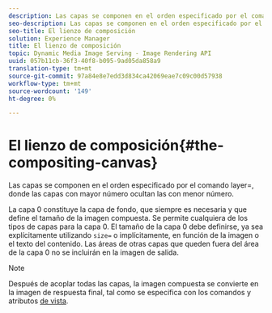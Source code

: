 ```yaml
---
description: Las capas se componen en el orden especificado por el comando layer=, donde las capas con mayor número ocultan las con menor número.
seo-description: Las capas se componen en el orden especificado por el comando layer=, donde las capas con mayor número ocultan las con menor número.
seo-title: El lienzo de composición
solution: Experience Manager
title: El lienzo de composición
topic: Dynamic Media Image Serving - Image Rendering API
uuid: 057b11cb-36f3-40f8-b095-9ad05da858a9
translation-type: tm+mt
source-git-commit: 97a84e8e7edd3d834ca42069eae7c09c00d57938
workflow-type: tm+mt
source-wordcount: '149'
ht-degree: 0%

---
```



# El lienzo de composición{#the-compositing-canvas}

Las capas se componen en el orden especificado por el comando layer=, donde las capas con mayor número ocultan las con menor número.

La capa 0 constituye la capa de fondo, que siempre es necesaria y que define el tamaño de la imagen compuesta. Se permite cualquiera de los tipos de capas para la capa 0. El tamaño de la capa 0 debe definirse, ya sea explícitamente utilizando `size=` o implícitamente, en función de la imagen o el texto del contenido. Las áreas de otras capas que queden fuera del área de la capa 0 no se incluirán en la imagen de salida.

>[!NOTE]
>
>Después de acoplar todas las capas, la imagen compuesta se convierte en la imagen de respuesta final, tal como se especifica con los comandos y atributos [de vista](../../../../../../is-api/http-ref/image-serving-api-ref/c-http-protocol-reference/c-syntax-and-features/c-command-overview/r-view-commands-and-attributes.md#reference-8b3d637d080a47a4ba669a7f0de2ba90).

